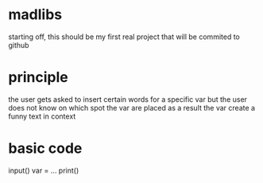 # madlibs

starting off, this should be my first real project that will be commited to github 

# principle
the user gets asked to insert certain words for a specific var 
but the user does not know on which spot the var are placed
as a result the var create a funny text in context 

# basic code 
input()
var = ... 
print()
